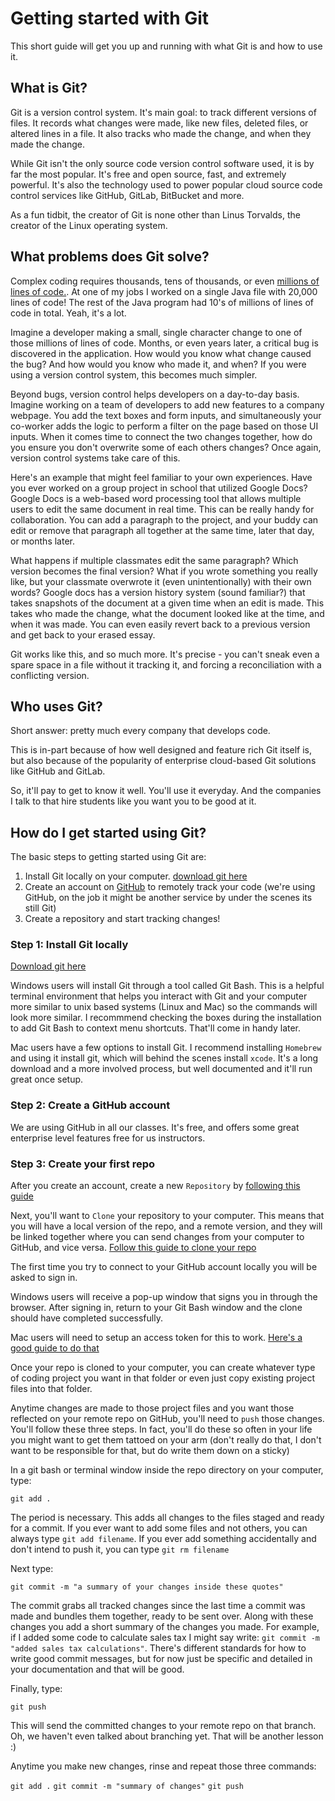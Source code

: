 # Getting started with Git

This short guide will get you up and running with what Git is and how to use it.

## What is Git?

Git is a version control system. It's main goal: to track different versions of files. It records what changes were made, like new files, deleted files, or altered lines in a file. It also tracks who made the change, and when they made the change. 

While Git isn't the only source code version control software used, it is by far the most popular. It's free and open source, fast, and extremely powerful. It's also the technology used to power popular cloud source code control services like GitHub, GitLab, BitBucket and more.

As a fun tidbit, the creator of Git is none other than Linus Torvalds, the creator of the Linux operating system.

## What problems does Git solve?

Complex coding requires thousands, tens of thousands, or even [millions of lines of code.](https://informationisbeautiful.net/visualizations/million-lines-of-code/). At one of my jobs I worked on a single Java file with 20,000 lines of code! The rest of the Java program had 10's of millions of lines of code in total. Yeah, it's a lot.

Imagine a developer making a small, single character change to one of those millions of lines of code. Months, or even years later, a critical bug is discovered in the application. How would you know what change caused the bug? And how would you know who made it, and when? If you were using a version control system, this becomes much simpler. 

Beyond bugs, version control helps developers on a day-to-day basis. Imagine working on a team of developers to add new features to a company webpage. You add the text boxes and form inputs, and simultaneously your co-worker adds the logic to perform a filter on the page based on those UI inputs. When it comes time to connect the two changes together, how do you ensure you don't overwrite some of each others changes? Once again, version control systems take care of this.

Here's an example that might feel familiar to your own experiences. Have you ever worked on a group project in school that utilized Google Docs? Google Docs is a web-based word processing tool that allows multiple users to edit the same document in real time. This can be really handy for collaboration. You can add a paragraph to the project, and your buddy can edit or remove that paragraph all together at the same time, later that day, or months later. 

What happens if multiple classmates edit the same paragraph? Which version becomes the final version? What if you wrote something you really like, but your classmate overwrote it (even unintentionally) with their own words? Google docs has a version history system (sound familiar?) that takes snapshots of the document at a given time when an edit is made. This takes who made the change, what the document looked like at the time, and when it was made. You can even easily revert back to a previous version and get back to your erased essay. 

Git works like this, and so much more. It's precise - you can't sneak even a spare space in a file without it tracking it, and forcing a reconciliation with a conflicting version. 

## Who uses Git?

Short answer: pretty much every company that develops code. 

This is in-part because of how well designed and feature rich Git itself is, but also because of the popularity of enterprise cloud-based Git solutions like GitHub and GitLab. 

So, it'll pay to get to know it well. You'll use it everyday. And the companies I talk to that hire students like you want you to be good at it.

## How do I get started using Git?

The basic steps to getting started using Git are:
1. Install Git locally on your computer. [download git here](https://git-scm.com/downloads)
2. Create an account on [GitHub](https://github.com/) to remotely track your code (we're using GitHub, on the job it might be another service by under the scenes its still Git)
3. Create a repository and start tracking changes!


### Step 1: Install Git locally

[Download git here](https://git-scm.com/downloads)

Windows users will install Git through a tool called Git Bash. This is a helpful terminal environment that helps you interact with Git and your computer more similar to unix based systems (Linux and Mac) so the commands will look more similar. I recommmend checking the boxes during the installation to add Git Bash to context menu shortcuts. That'll come in handy later.

Mac users have a few options to install Git. I recommend installing `Homebrew` and using it install git, which will behind the scenes install `xcode`. It's a long download and a more involved process, but well documented and it'll run great once setup. 

### Step 2: Create a GitHub account

We are using GitHub in all our classes. It's free, and offers some great enterprise level features free for us instructors. 

### Step 3: Create your first repo

After you create an account, create a new `Repository` by [following this guide](https://docs.github.com/en/repositories/creating-and-managing-repositories/quickstart-for-repositories)

Next, you'll want to `Clone` your repository to your computer. This means that you will have a local version of the repo, and a remote version, and they will be linked together where you can send changes from your computer to GitHub, and vice versa. [Follow this guide to clone your repo](https://docs.github.com/en/repositories/creating-and-managing-repositories/cloning-a-repository)

The first time you try to connect to your GitHub account locally you will be asked to sign in. 

Windows users will receive a pop-up window that signs you in through the browser. After signing in, return to your Git Bash window and the clone should have completed successfully. 

Mac users will need to setup an access token for this to work. [Here's a good guide to do that](https://gist.github.com/jonjack/bf295d4170edeb00e96fb158f9b1ba3c)

Once your repo is cloned to your computer, you can create whatever type of coding project you want in that folder or even just copy existing project files into that folder. 

Anytime changes are made to those project files and you want those reflected on your remote repo on GitHub, you'll need to `push` those changes. You'll follow these three steps. In fact, you'll do these so often in your life you might want to get them tattoed on your arm (don't really do that, I don't want to be responsible for that, but do write them down on a sticky)

In a git bash or terminal window inside the repo directory on your computer, type:

`git add .`

The period is necessary. This adds all changes to the files staged and ready for a commit. If you ever want to add some files and not others, you can always type `git add filename`. If you ever add something accidentally and don't intend to push it, you can type `git rm filename`

Next type:

`git commit -m "a summary of your changes inside these quotes"`

The commit grabs all tracked changes since the last time a commit was made and bundles them together, ready to be sent over. Along with these changes you add a short summary of the changes you made. For example, if I added some code to calculate sales tax I might say write: `git commit -m "added sales tax calculations"`. There's different standards for how to write good commit messages, but for now just be specific and detailed in your documentation and that will be good.

Finally, type:

`git push`

This will send the committed changes to your remote repo on that branch. Oh, we haven't even talked about branching yet. That will be another lesson :)

Anytime you make new changes, rinse and repeat those three commands:

`git add .`
`git commit -m "summary of changes"`
`git push`

